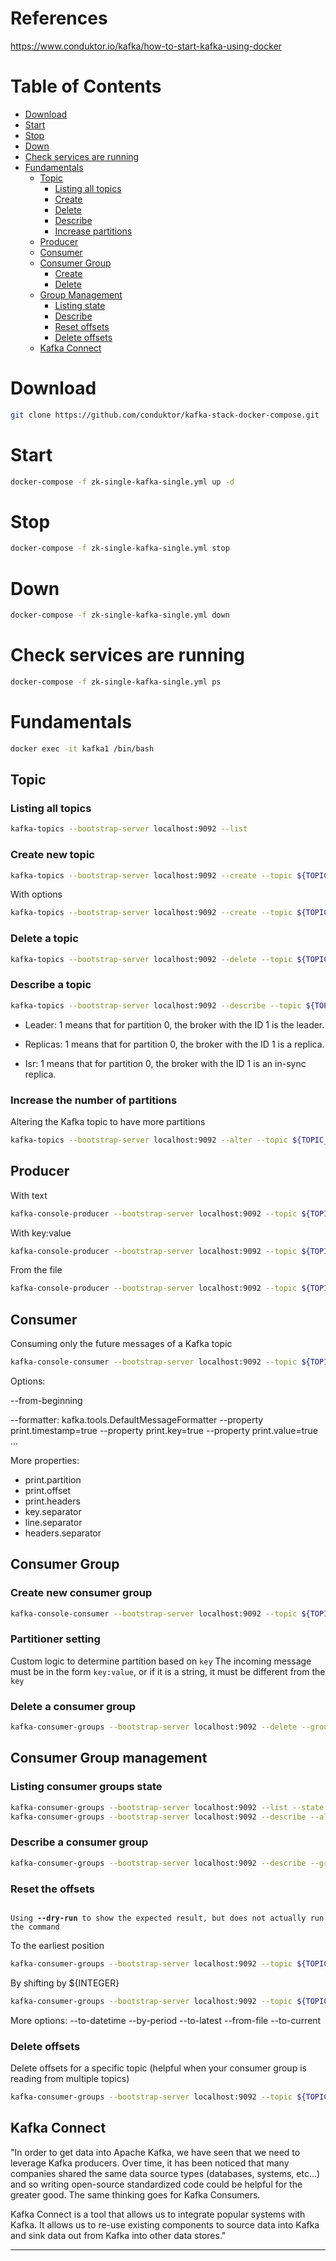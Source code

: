 # References

https://www.conduktor.io/kafka/how-to-start-kafka-using-docker

# Table of Contents

- [Download](#download)
- [Start](#start)
- [Stop](#stop)
- [Down](#down)
- [Check services are running](#check-services-are-running)
- [Fundamentals](#fundamentals)
  - [Topic](#topic)
    - [Listing all topics](#listing-all-topics)
    - [Create](#create-new-topic)
    - [Delete](#delete-a-topic)
    - [Describe](#describe-a-topic)
    - [Increase partitions](#increase-the-number-of-partitions)
  - [Producer](#producer)
  - [Consumer](#consumer)
  - [Consumer Group](#consumer-group)
    - [Create](#create-new-consumer-group)
    - [Delete](#delete-a-consumer-group)
  - [Group Management](#consumer-group-management)
    - [Listing state](#listing-consumer-groups-state)
    - [Describe](#describe-a-consumer-group)
    - [Reset offsets](#reset-the-offsets)
    - [Delete offsets](#delete-offsets)
  - [Kafka Connect](#kafka-connect)

# Download

```bash
git clone https://github.com/conduktor/kafka-stack-docker-compose.git
```

# Start

```bash
docker-compose -f zk-single-kafka-single.yml up -d
```

# Stop

```bash
docker-compose -f zk-single-kafka-single.yml stop
```

# Down

```bash
docker-compose -f zk-single-kafka-single.yml down
```

# Check services are running

```bash
docker-compose -f zk-single-kafka-single.yml ps
```

# Fundamentals

```bash
docker exec -it kafka1 /bin/bash
```

## Topic

### Listing all topics

```bash
kafka-topics --bootstrap-server localhost:9092 --list
```

### Create new topic

```bash
kafka-topics --bootstrap-server localhost:9092 --create --topic ${TOPIC_NAME}
```

With options

```bash
kafka-topics --bootstrap-server localhost:9092 --create --topic ${TOPIC_NAME} --partitions ${NUMBER} --replication-factor ${NUMBER}
```

### Delete a topic

```bash
kafka-topics --bootstrap-server localhost:9092 --delete --topic ${TOPIC_NAME}
```

### Describe a topic

```bash
kafka-topics --bootstrap-server localhost:9092 --describe --topic ${TOPIC_NAME}
```

- Leader: 1 means that for partition 0, the broker with the ID 1 is the leader.

- Replicas: 1 means that for partition 0, the broker with the ID 1 is a replica.

- Isr: 1 means that for partition 0, the broker with the ID 1 is an in-sync replica.

### Increase the number of partitions

Altering the Kafka topic to have more partitions

```bash
kafka-topics --bootstrap-server localhost:9092 --alter --topic ${TOPIC_NAME} --partitions ${NUMBER}
```

## Producer

With text

```bash
kafka-console-producer --bootstrap-server localhost:9092 --topic ${TOPIC_NAME}
```

With key:value

```bash
kafka-console-producer --bootstrap-server localhost:9092 --topic ${TOPIC_NAME} --property parse.key=true --property key.separator=:
```

From the file

```bash
kafka-console-producer --bootstrap-server localhost:9092 --topic ${TOPIC_NAME} < ${FILE_NAME}.txt
```

## Consumer

Consuming only the future messages of a Kafka topic

```bash
kafka-console-consumer --bootstrap-server localhost:9092 --topic ${TOPIC_NAME}
```

Options:

<!-- Consuming all historical messages and future ones in a Kafka topic -->

--from-beginning

<!-- To display messages in a particular format -->

--formatter: kafka.tools.DefaultMessageFormatter --property print.timestamp=true --property print.key=true --property print.value=true ...

More properties:

- print.partition
- print.offset
- print.headers
- key.separator
- line.separator
- headers.separator

## Consumer Group

### Create new consumer group

```bash
kafka-console-consumer --bootstrap-server localhost:9092 --topic ${TOPIC_NAME} --group ${GROUP_NAME}
```

### Partitioner setting

Custom logic to determine partition based on `key`
The incoming message must be in the form `key:value`, or if it is a string, it must be different from the `key`

### Delete a consumer group

```bash
kafka-consumer-groups --bootstrap-server localhost:9092 --delete --group ${GROUP_NAME}
```

## Consumer Group management

### Listing consumer groups state

```bash
kafka-consumer-groups --bootstrap-server localhost:9092 --list --state
kafka-consumer-groups --bootstrap-server localhost:9092 --describe --all-groups --state
```

### Describe a consumer group

```bash
kafka-consumer-groups --bootstrap-server localhost:9092 --describe --group ${GROUP_NAME}
```

### Reset the offsets

<code>
Using <b>--dry-run</b> to show the expected result, but does not actually run the command
</code>

To the earliest position

```bash
kafka-consumer-groups --bootstrap-server localhost:9092 --topic ${TOPIC_NAME} --group ${GROUP_NAME} --reset-offsets --to-earliest --execute
```

By shifting by ${INTEGER}

```bash
kafka-consumer-groups --bootstrap-server localhost:9092 --topic ${TOPIC_NAME} --group ${GROUP_NAME} --reset-offsets --shift-by ${INTEGER} --execute
```

More options:
--to-datetime
--by-period
--to-latest
--from-file
--to-current

### Delete offsets

Delete offsets for a specific topic (helpful when your consumer group is reading from multiple topics)

```bash
kafka-consumer-groups --bootstrap-server localhost:9092 --topic ${TOPIC_NAME} --group ${GROUP_NAME} --delete-offsets
```

## Kafka Connect

"In order to get data into Apache Kafka, we have seen that we need to leverage Kafka producers. Over time, it has been noticed that many companies shared the same data source types (databases, systems, etc...) and so writing open-source standardized code could be helpful for the greater good. The same thinking goes for Kafka Consumers.

Kafka Connect is a tool that allows us to integrate popular systems with Kafka. It allows us to re-use existing components to source data into Kafka and sink data out from Kafka into other data stores."

---
